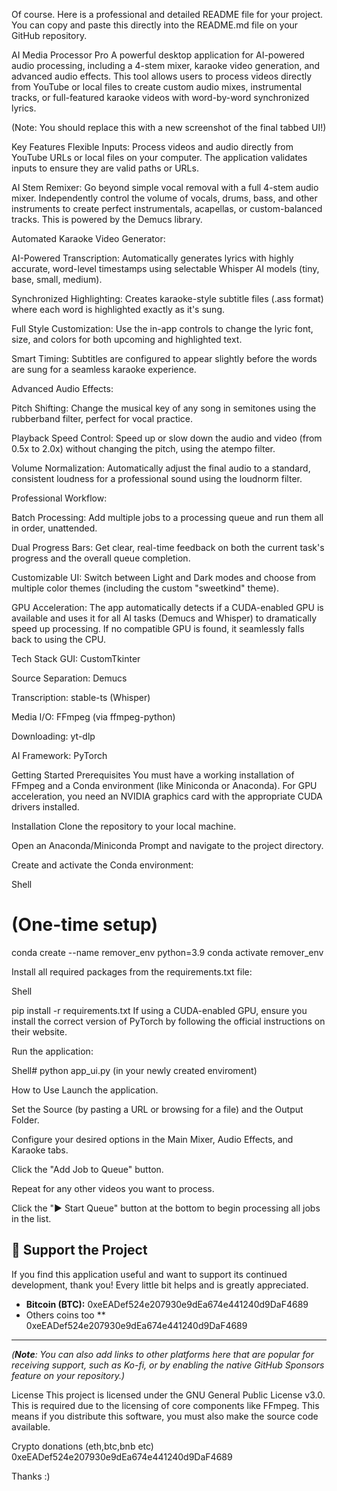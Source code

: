 Of course. Here is a professional and detailed README file for your project. You can copy and paste this directly into the README.md file on your GitHub repository.

AI Media Processor Pro
A powerful desktop application for AI-powered audio processing, including a 4-stem mixer, karaoke video generation, and advanced audio effects. This tool allows users to process videos directly from YouTube or local files to create custom audio mixes, instrumental tracks, or full-featured karaoke videos with word-by-word synchronized lyrics.

(Note: You should replace this with a new screenshot of the final tabbed UI!)

Key Features
Flexible Inputs: Process videos and audio directly from YouTube URLs or local files on your computer. The application validates inputs to ensure they are valid paths or URLs.

AI Stem Remixer: Go beyond simple vocal removal with a full 4-stem audio mixer. Independently control the volume of vocals, drums, bass, and other instruments to create perfect instrumentals, acapellas, or custom-balanced tracks. This is powered by the Demucs library.

Automated Karaoke Video Generator:

AI-Powered Transcription: Automatically generates lyrics with highly accurate, word-level timestamps using selectable Whisper AI models (tiny, base, small, medium).


Synchronized Highlighting: Creates karaoke-style subtitle files (.ass format) where each word is highlighted exactly as it's sung.

Full Style Customization: Use the in-app controls to change the lyric font, size, and colors for both upcoming and highlighted text.


Smart Timing: Subtitles are configured to appear slightly before the words are sung for a seamless karaoke experience.

Advanced Audio Effects:


Pitch Shifting: Change the musical key of any song in semitones using the rubberband filter, perfect for vocal practice.


Playback Speed Control: Speed up or slow down the audio and video (from 0.5x to 2.0x) without changing the pitch, using the atempo filter.


Volume Normalization: Automatically adjust the final audio to a standard, consistent loudness for a professional sound using the loudnorm filter.

Professional Workflow:

Batch Processing: Add multiple jobs to a processing queue and run them all in order, unattended.

Dual Progress Bars: Get clear, real-time feedback on both the current task's progress and the overall queue completion.

Customizable UI: Switch between Light and Dark modes and choose from multiple color themes (including the custom "sweetkind" theme).

GPU Acceleration: The app automatically detects if a CUDA-enabled GPU is available and uses it for all AI tasks (Demucs and Whisper) to dramatically speed up processing. If no compatible GPU is found, it seamlessly falls back to using the CPU.

Tech Stack
GUI: CustomTkinter

Source Separation: Demucs

Transcription: stable-ts (Whisper)

Media I/O: FFmpeg (via ffmpeg-python)

Downloading: yt-dlp

AI Framework: PyTorch

Getting Started
Prerequisites
You must have a working installation of FFmpeg and a Conda environment (like Miniconda or Anaconda). For GPU acceleration, you need an NVIDIA graphics card with the appropriate CUDA drivers installed.

Installation
Clone the repository to your local machine.

Open an Anaconda/Miniconda Prompt and navigate to the project directory.

Create and activate the Conda environment:

Shell
# (One-time setup)
conda create --name remover_env python=3.9
conda activate remover_env

Install all required packages from the requirements.txt file:

Shell

pip install -r requirements.txt
If using a CUDA-enabled GPU, ensure you install the correct version of PyTorch by following the official instructions on their website.

Run the application:

Shell#
python app_ui.py  (in your newly created enviroment)

How to Use
Launch the application.

Set the Source (by pasting a URL or browsing for a file) and the Output Folder.

Configure your desired options in the Main Mixer, Audio Effects, and Karaoke tabs.

Click the "Add Job to Queue" button.

Repeat for any other videos you want to process.

Click the "▶️ Start Queue" button at the bottom to begin processing all jobs in the list.

## 💖 Support the Project

If you find this application useful and want to support its continued development, thank you! Every little bit helps and is greatly appreciated.

* **Bitcoin (BTC):** 0xeEADef524e207930e9dEa674e441240d9DaF4689
* Others coins too ** 0xeEADef524e207930e9dEa674e441240d9DaF4689
---
*(**Note**: You can also add links to other platforms here that are popular for receiving support, such as Ko-fi, or by enabling the native GitHub Sponsors feature on your repository.)*


License
This project is licensed under the GNU General Public License v3.0. This is required due to the licensing of core components like FFmpeg. This means if you distribute this software, you must also make the source code available.

Crypto donations (eth,btc,bnb etc)
0xeEADef524e207930e9dEa674e441240d9DaF4689

Thanks :)


